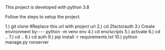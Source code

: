This project is developed with python 3.8

Follow the steps to setup the project.

1.) git clone #Replace this url with project url 
2.) cd 2factorauth 
3.) Create environment by---- python -m venv env 
4.) cd env/scripts 
5.) activate 
6.) cd .. 
7.) cd .. 
8.) cd auth 
9.) pip install -r  requirements.txt 
10.) python manage.py runserver
